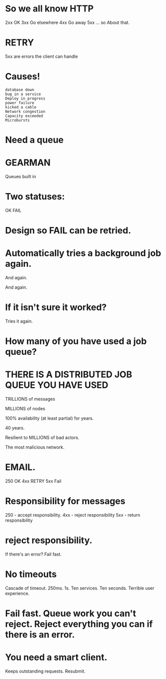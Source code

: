 # So we all know HTTP

2xx OK
3xx Go elsewhere
4xx Go away
5xx ... so About that.

# RETRY

5xx are errors the client can handle

# Causes!

    database down
    bug in a service
    Deploy in progress
    power failure
    kicked a cable
    Network congestion
    Capacity exceeded
    Microbursts

# Need a queue

# GEARMAN

Queues built in

# Two statuses:

OK
FAIL

# Design so FAIL can be retried.

# Automatically tries a background job again.

And again.

And again.

# If it isn't sure it worked?

Tries it again.

# How many of you have used a job queue?

# THERE IS A DISTRIBUTED JOB QUEUE YOU HAVE USED

TRILLIONS of messages

MILLIONS of nodes

100% availability (at least partial) for years.

40 years.

Resilient to MILLIONS of bad actors.

The most malicious network.

# EMAIL.

250 OK
4xx RETRY
5xx Fail

# Responsibility for messages

250 - accept responsibility.
4xx - reject responsibility
5xx - return responsibility

# reject responsibility.

If there's an error? Fail fast.

# No timeouts

Cascade of timeout.
250ms. 1s. Ten services. Ten seconds. Terrible user experience.

# Fail fast. Queue work you can't reject. Reject everything you can if there is an error.

# You need a smart client.

Keeps outstanding requests.
Resubmit.
